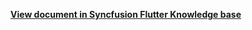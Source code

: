 **[View document in Syncfusion Flutter Knowledge base](https://www.syncfusion.com/kb/12270/how-to-navigate-to-the-previous-or-next-views-using-navigation-arrows-in-the-flutter-date)**
